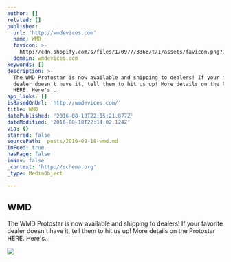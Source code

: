 ```yaml
---
author: []
related: []
publisher:
  url: 'http://wmdevices.com'
  name: WMD
  favicon: >-
    http://cdn.shopify.com/s/files/1/0977/3366/t/1/assets/favicon.png?1332658629247950719
  domain: wmdevices.com
keywords: []
description: >-
  The WMD Protostar is now available and shipping to dealers! If your favorite
  dealer doesn't have it, tell them to hit us up! More details on the Protostar
  HERE. Here's...
app_links: []
isBasedOnUrl: 'http://wmdevices.com/'
title: WMD
datePublished: '2016-08-18T22:15:21.877Z'
dateModified: '2016-08-18T22:14:02.124Z'
via: {}
starred: false
sourcePath: _posts/2016-08-18-wmd.md
inFeed: true
hasPage: false
inNav: false
_context: 'http://schema.org'
_type: MediaObject

---
```

<article style=""><h1>WMD</h1><p>The WMD Protostar is now available and shipping to dealers! If your favorite dealer doesn't have it, tell them to hit us up! More details on the Protostar HERE. Here's...</p><img src="http://cdn.shopify.com/s/files/1/0977/3366/t/1/assets/logo.png?1332658629247950719" /></article>